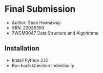 # Final Submission

- Author: Sean Hannaway
- SRN: 22039359
- 7WCM0047 Data Structure and Algorithms

## Installation

- Install Python 3.12
- Run Each Question Individually
